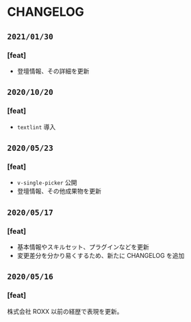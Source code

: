 # CHANGELOG

## `2021/01/30`

### [feat]
- 登壇情報、その詳細を更新

## `2020/10/20`

### [feat]
- `textlint` 導入

## `2020/05/23`

### [feat]
- `v-single-picker` 公開
- 登壇情報、その他成果物を更新

## `2020/05/17`

### [feat]
- 基本情報やスキルセット、プラグインなどを更新
- 変更差分を分かり易くするため、新たに CHANGELOG を追加

## `2020/05/16`

### [feat]
株式会社 ROXX 以前の経歴で表現を更新。
